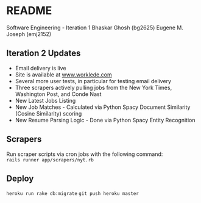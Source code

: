 # README

Software Engineering - Iteration 1
Bhaskar Ghosh (bg2625)
Eugene M. Joseph (emj2152)

## Iteration 2 Updates
- Email delivery is live
- Site is available at www.worklede.com
- Several more user tests, in particular for testing email delivery
- Three scrapers actively pulling jobs from the New York Times, Washington Post, and Conde Nast
- New Latest Jobs Listing
- New Job Matches - Calculated via Python Spacy Document Similarity (Cosine Similarity) scoring
- New Resume Parsing Logic - Done via Python Spacy Entity Recognition



## Scrapers
Run scraper scripts via cron jobs with the following command:  
`rails runner app/scrapers/nyt.rb`



## Deploy
`heroku run rake db:migrate`
`git push heroku master`
